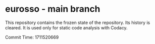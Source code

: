 # eurosso - main branch

This repository contains the frozen state of the repository.
Its history is cleared. It is used only for static code
analysis with Codacy.

Commit Time: 1711520669